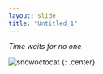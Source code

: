 ```yaml
---
layout: slide
title: "Untitled_1"
---
```


*Time waits for no one*

![snowoctocat](https://octodex.github.com/images/snowoctocat.png)
{: .center}

